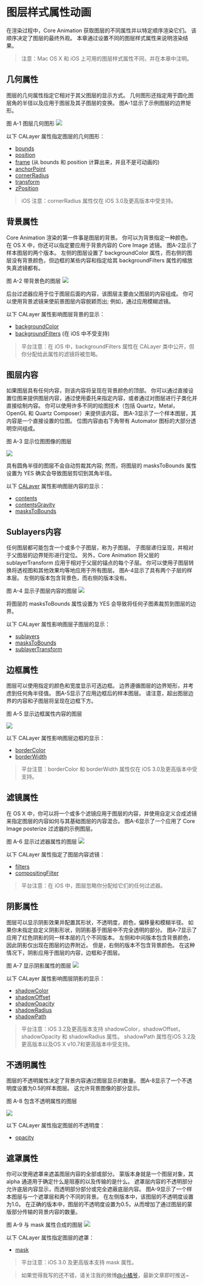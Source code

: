 # 图层样式属性动画

在渲染过程中，Core Animation 获取图层的不同属性并以特定顺序渲染它们。 该顺序决定了图层的最终外观。 本章通过设置不同的图层样式属性来说明渲染结果。

> 注意：Mac OS X 和 iOS 上可用的图层样式属性不同，并在本章中注明。

## 几何属性

图层的几何属性指定它相对于其父图层的显示方式。 几何图形还指定用于圆化图层角的半径以及应用于图层及其子图层的变换。 图A-1显示了示例图层的边界矩形。

图 A-1 图层几何图形
![](https://developer.apple.com/library/content/documentation/Cocoa/Conceptual/CoreAnimation_guide/Art/visual-geometry_2x.png)

以下 CALayer 属性指定图层的几何图形：

- [bounds](https://developer.apple.com/documentation/quartzcore/calayer/1410915-bounds)
- [position](https://developer.apple.com/documentation/quartzcore/calayer/1410791-position)
- [frame](https://developer.apple.com/documentation/quartzcore/calayer/1410779-frame) (从 bounds 和 position 计算出来，并且不是可动画的)
- [anchorPoint](https://developer.apple.com/documentation/quartzcore/calayer/1410817-anchorpoint)
- [cornerRadius](https://developer.apple.com/documentation/quartzcore/calayer/1410818-cornerradius)
- [transform](https://developer.apple.com/documentation/quartzcore/calayer/1410836-transform)
- [zPosition](https://developer.apple.com/documentation/quartzcore/calayer/1410884-zposition)

> iOS 注意：cornerRadius 属性仅在 iOS 3.0及更高版本中受支持。

## 背景属性

Core Animation 渲染的第一件事是图层的背景。 你可以为背景指定一种颜色。 在 OS X 中，你还可以指定要应用于背景内容的 Core Image 滤镜。 图A-2显示了样本图层的两个版本。 左侧的图层设置了 backgroundColor 属性，而右侧的图层没有背景颜色，但边框的某些内容和指定给其 backgroundFilters 属性的缩放失真滤镜都有。

图 A-2 带背景色的图层
![](https://developer.apple.com/library/content/documentation/Cocoa/Conceptual/CoreAnimation_guide/Art/visual-background_2x.png)

后台过滤器应用于位于图层后面的内容，该图层主要由父图层的内容组成。 你可以使用背景滤镜来使前景图层内容脱颖而出; 例如，通过应用模糊滤镜。

以下 CALayer 属性影响图层背景的显示：

- [backgroundColor](https://developer.apple.com/documentation/quartzcore/calayer/1410966-backgroundcolor)
- [backgroundFilters](https://developer.apple.com/documentation/quartzcore/calayer/1410827-backgroundfilters) (在 iOS 中不受支持)

> 平台注意：在 iOS 中，backgroundFilters 属性在 CALayer 类中公开，但你分配给此属性的滤镜将被忽略。

## 图层内容

如果图层具有任何内容，则该内容将呈现在背景颜色的顶部。 你可以通过直接设置位图来提供图层内容，通过使用委托来指定内容，或者通过对图层进行子类化并直接绘制内容。 你可以使用许多不同的绘图技术（包括 Quartz，Metal，OpenGL 和 Quartz Composer）来提供该内容。 图A-3显示了一个样本图层，其内容是一个直接设置的位图。 位图内容由右下角带有 Automator 图标的大部分透明空间组成。

图 A-3 显示位图图像的图层

![](https://developer.apple.com/library/content/documentation/Cocoa/Conceptual/CoreAnimation_guide/Art/visual-contents_2x.png)

具有圆角半径的图层不会自动剪裁其内容; 然而，将图层的 masksToBounds 属性设置为 YES 确实会导致图层剪切到其角半径。

以下 [CALayer](https://developer.apple.com/documentation/quartzcore/calayer) 属性影响图层内容的显示：

- [contents](https://developer.apple.com/documentation/quartzcore/calayer/1410773-contents)
- [contentsGravity](https://developer.apple.com/documentation/quartzcore/calayer/1410872-contentsgravity)
- [masksToBounds](https://developer.apple.com/documentation/quartzcore/calayer/1410896-maskstobounds)

## Sublayers内容

任何图层都可能包含一个或多个子图层，称为子图层。 子图层递归呈现，并相对于父图层的边界矩形进行定位。 另外，Core Animation 将父层的 sublayerTransform 应用于相对于父层的锚点的每个子层。 你可以使用子图层转换将透视图和其他效果均等地应用于所有图层。 图A-4显示了具有两个子层的样本层。 左侧的版本包含背景色，而右侧的版本没有。

图 A-4 显示子图层内容的图层
![](https://developer.apple.com/library/content/documentation/Cocoa/Conceptual/CoreAnimation_guide/Art/visual-sublayers_2x.png)

将图层的 masksToBounds 属性设置为 YES 会导致将任何子图素裁剪到图层的边界。

以下 CALayer 属性影响图层子图层的显示：

- [sublayers](https://developer.apple.com/documentation/quartzcore/calayer/1410802-sublayers)
- [masksToBounds](https://developer.apple.com/documentation/quartzcore/calayer/1410896-maskstobounds)
- [sublayerTransform](https://developer.apple.com/documentation/quartzcore/calayer/1410888-sublayertransform)

## 边框属性

图层可以使用指定的颜色和宽度显示可选边框。 边界遵循图层的边界矩形，并考虑到任何角半径值。 图A-5显示了应用边框后的样本图层。 请注意，超出图层边界的内容和子图层将呈现在边框下方。

图 A-5 显示边框属性内容的图层

![](https://developer.apple.com/library/content/documentation/Cocoa/Conceptual/CoreAnimation_guide/Art/visual-borderwidth_2x.png)

以下 CALayer 属性影响图层边框的显示：

- [borderColor](https://developer.apple.com/documentation/quartzcore/calayer/1410903-bordercolor)
- [borderWidth](https://developer.apple.com/documentation/quartzcore/calayer/1410917-borderwidth)

> 平台注意：borderColor 和 borderWidth 属性仅在 iOS 3.0及更高版本中受支持。

## 滤镜属性

在 OS X 中，你可以将一个或多个滤镜应用于图层的内容，并使用自定义合成滤镜来指定图层的内容如何与其基础图层的内容混合。 图A-6显示了一个应用了 Core Image posterize 过滤器的示例图层。

图 A-6 显示过滤器属性的图层
![](https://developer.apple.com/library/content/documentation/Cocoa/Conceptual/CoreAnimation_guide/Art/visual-filters_2x.png)

以下 CALayer 属性指定了图层内容滤镜：

- [filters](https://developer.apple.com/documentation/quartzcore/calayer/1410901-filters)
- [compositingFilter](https://developer.apple.com/documentation/quartzcore/calayer/1410748-compositingfilter)

> 平台注意：在 iOS 中，图层忽略你分配给它们的任何过滤器。

## 阴影属性

图层可以显示阴影效果并配置其形状，不透明度，颜色，偏移量和模糊半径。 如果你未指定自定义阴影形状，则阴影基于图层中不完全透明的部分。 图A-7显示了应用了红色阴影的同一样本层的几个不同版本。 左侧和中间版本包含背景颜色，因此阴影仅出现在图层的边界附近。 但是，右侧的版本不包含背景颜色。 在这种情况下，阴影应用于图层的内容，边框和子图层。

图 A-7 显示阴影属性的图层
![](https://developer.apple.com/library/content/documentation/Cocoa/Conceptual/CoreAnimation_guide/Art/visual-shadow_2x.png)

以下 CALayer 属性影响图层阴影的显示：

- [shadowColor](https://developer.apple.com/documentation/quartzcore/calayer/1410829-shadowcolor)
- [shadowOffset](https://developer.apple.com/documentation/quartzcore/calayer/1410970-shadowoffset)
- [shadowOpacity](https://developer.apple.com/documentation/quartzcore/calayer/1410751-shadowopacity)
- [shadowRadius](https://developer.apple.com/documentation/quartzcore/calayer/1410819-shadowradius)
- [shadowPath](https://developer.apple.com/documentation/quartzcore/calayer/1410771-shadowpath)

> 平台注意：iOS 3.2及更高版本支持 shadowColor，shadowOffset，shadowOpacity 和 shadowRadius 属性。 shadowPath 属性在iOS 3.2及更高版本以及OS X v10.7和更高版本中受支持。

## 不透明属性

图层的不透明属性决定了背景内容通过图层显示的数量。 图A-8显示了一个不透明度设置为0.5的样本图层。 这允许背景图像的部分显示。

图 A-8 包含不透明属性的图层

![](https://developer.apple.com/library/content/documentation/Cocoa/Conceptual/CoreAnimation_guide/Art/visual-opacity_2x.png)

以下 CALayer 属性指定图层的不透明度：

- [opacity](https://developer.apple.com/documentation/quartzcore/calayer/1410933-opacity)

## 遮罩属性

你可以使用遮罩来遮盖图层内容的全部或部分。 蒙版本身就是一个图层对象，其 alpha 通道用于确定什么是阻塞的以及传输的是什么。 遮罩层内容的不透明部分允许底层内容显示，而透明部分部分或完全遮蔽底层内容。 图A-9显示了一个样本图层与一个遮罩层和两个不同的背景。 在左侧版本中，该图层的不透明度设置为1.0。 在正确的版本中，图层的不透明度设置为0.5，从而增加了通过图层的蒙版部分传输的背景内容的数量。

图 A-9 与 mask 属性合成的图层
![](https://developer.apple.com/library/content/documentation/Cocoa/Conceptual/CoreAnimation_guide/Art/visual-mask_2x.png)

以下 CALayer 属性指定图层的遮罩：

- [mask](https://developer.apple.com/documentation/quartzcore/calayer/1410861-mask)

> 平台注意：iOS 3.0 及更高版本支持 mask 属性。

> 如果觉得我写的还不错，请关注我的微博[@小橘爷](http://weibo.com/yanghaoyu0225)，最新文章即时推送~